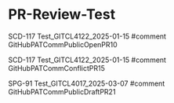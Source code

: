 # PR-Review-Test

SCD-117 Test_GITCL4122_2025-01-15 #comment GitHubPATCommPublicOpenPR10

SCD-117 Test_GITCL4122_2025-01-15 #comment GitHubPATCommConflictPR15

SPG-91 Test_GITCL4017_2025-03-07 #comment GitHubPATCommPublicDraftPR21



